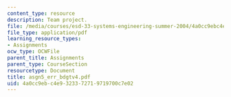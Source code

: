 ```yaml
---
content_type: resource
description: Team project.
file: /media/courses/esd-33-systems-engineering-summer-2004/4a0cc9ebc4e9323372719719700c7e02_asgn5_err_bdgtv4.pdf
file_type: application/pdf
learning_resource_types:
- Assignments
ocw_type: OCWFile
parent_title: Assignments
parent_type: CourseSection
resourcetype: Document
title: asgn5_err_bdgtv4.pdf
uid: 4a0cc9eb-c4e9-3233-7271-9719700c7e02
---
```

